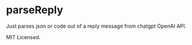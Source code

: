 # parseReply

Just parses json or code out of a reply message from chatgpt OpenAI API.

MIT Licensed.

